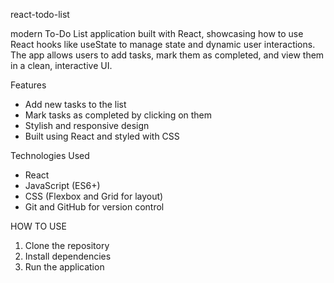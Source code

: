  react-todo-list
 
 modern To-Do List application built with React, showcasing how to use React hooks like useState to manage state and dynamic user interactions. 
 The app allows users to add tasks, mark them as completed, and view them in a clean, interactive UI.

Features

- Add new tasks to the list
- Mark tasks as completed by clicking on them
- Stylish and responsive design
- Built using React and styled with CSS

Technologies Used

- React
- JavaScript (ES6+)
- CSS (Flexbox and Grid for layout)
- Git and GitHub for version control


HOW TO USE 

1. Clone the repository
2. Install dependencies
3. Run the application
